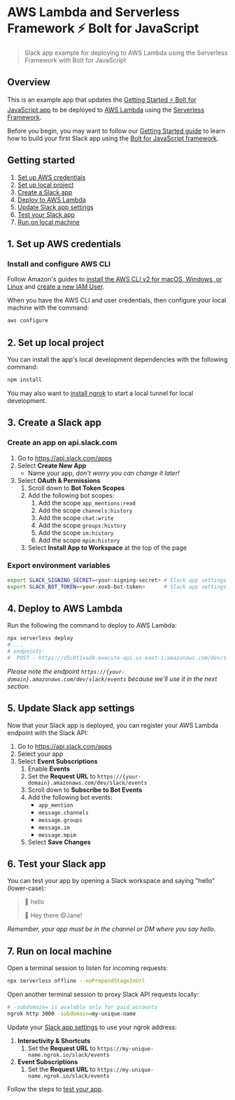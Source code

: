# AWS Lambda and Serverless Framework ⚡️ Bolt for JavaScript

> Slack app example for deploying to AWS Lambda using the Serverless Framework with Bolt for JavaScript

## Overview

This is an example app that updates the [Getting Started ⚡️ Bolt for JavaScript app][bolt-app] to be deployed to [AWS Lambda][aws-lambda] using the [Serverless Framework][serverless-framework].

Before you begin, you may want to follow our [Getting Started guide][bolt-guide] to learn how to build your first Slack app using the [Bolt for JavaScript framework][bolt-website].

## Getting started

1. [Set up AWS credentials](#1-set-up-aws-credentials)
1. [Set up local project](#2-set-up-local-project)
1. [Create a Slack app](#3-create-a-slack-app)
1. [Deploy to AWS Lambda](#4-deploy-to-aws-lambda)
1. [Update Slack app settings](#5-update-slack-app-settings)
1. [Test your Slack app](#6-test-your-slack-app)
1. [Run on local machine](#7-run-on-local-machine)

## 1. Set up AWS credentials

### Install and configure AWS CLI

Follow Amazon's guides to [install the AWS CLI v2 for macOS, Windows, or Linux][aws-cli-install] and [create a new IAM User][aws-cli-configure-user].

When you have the AWS CLI and user credentials, then configure your local machine with the command:

```zsh
aws configure
```

## 2. Set up local project

You can install the app's local development dependencies with the following command:

```zsh
npm install
```

You may also want to [install ngrok][ngrok-install] to start a local tunnel for local development.

## 3. Create a Slack app

### Create an app on api.slack.com

1. Go to https://api.slack.com/apps
1. Select **Create New App**
    * Name your app, _don't worry you can change it later!_
1. Select **OAuth & Permissions**
    1. Scroll down to **Bot Token Scopes**
    1. Add the following bot scopes:
        1. Add the scope `app_mentions:read`
        1. Add the scope `channels:history`
        1. Add the scope `chat:write`
        1. Add the scope `groups:history`
        1. Add the scope `im:history`
        1. Add the scope `mpim:history`
    1. Select **Install App to Workspace** at the top of the page

### Export environment variables

```zsh
export SLACK_SIGNING_SECRET=<your-signing-secret> # Slack app settings > "Basic Information"
export SLACK_BOT_TOKEN=<your-xoxb-bot-token>      # Slack app settings > "OAuth & Permissions"
```

## 4. Deploy to AWS Lambda

Run the following the command to deploy to AWS Lambda:

```zsh
npx serverless deploy
# ...
# endpoints:
#  POST - https://d5c0t1xad4.execute-api.us-east-1.amazonaws.com/dev/slack/events
```

_Please note the endpoint `https://{your-domain}.amazonaws.com/dev/slack/events` because we'll use it in the next section._

## 5. Update Slack app settings

Now that your Slack app is deployed, you can register your AWS Lambda endpoint with the Slack API:

1. Go to https://api.slack.com/apps
1. Select your app
1. Select **Event Subscriptions**
    1. Enable **Events**
    1. Set the **Request URL** to `https://{your-domain}.amazonaws.com/dev/slack/events`
    1. Scroll down to **Subscribe to Bot Events**
    1. Add the following bot events:
        - `app_mention`
        - `message.channels`
        - `message.groups`
        - `message.im`
        - `message.mpim`
    1. Select **Save Changes**

## 6. Test your Slack app

You can test your app by opening a Slack workspace and saying "hello" (lower-case):

> 💬 hello
>
> 🤖 Hey there @Jane!

_Remember, your app must be in the channel or DM where you say hello._

## 7. Run on local machine

Open a terminal session to listen for incoming requests:

```zsh
npx serverless offline --noPrependStageInUrl
```

Open another terminal session to proxy Slack API requests locally:

```zsh
# -subdomain= is avalable only for paid accounts
ngrok http 3000 -subdomain=my-unique-name
```

Update your [Slack app settings][slack-app-settings] to use your ngrok address:
1. **Interactivity & Shortcuts**
    1. Set the **Request URL** to `https://my-unique-name.ngrok.io/slack/events`
1. **Event Subscriptions**
    1. Set the **Request URL** to `https://my-unique-name.ngrok.io/slack/events`

Follow the steps to [test your app](#6-test-your-slack-app).

[aws-cli-install]: https://docs.aws.amazon.com/cli/latest/userguide/install-cliv2.html
[aws-cli-configure]: https://docs.aws.amazon.com/cli/latest/userguide/cli-configure-quickstart.html
[aws-cli-configure-user]: https://docs.aws.amazon.com/cli/latest/userguide/cli-configure-quickstart.html#cli-configure-quickstart-creds
[aws-lambda]: https://aws.amazon.com/lambda/
[bolt-app]: https://github.com/slackapi/bolt-js-getting-started-app
[bolt-guide]: https://slack.dev/bolt-js/tutorial/getting-started
[bolt-website]: https://slack.dev/bolt-js/
[ngrok-install]: https://api.slack.com/tutorials/tunneling-with-ngrok
[serverless-framework]: https://serverless.com/
[slack-app-settings]: https://api.slack.com/apps